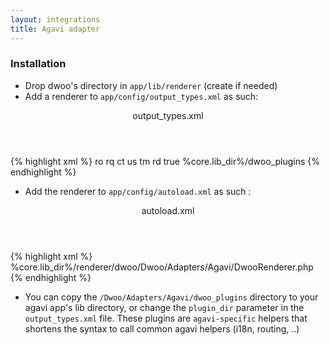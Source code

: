 ```yaml
---
layout: integrations
title: Agavi adapter
---
```


### Installation
* Drop dwoo's directory in `app/lib/renderer` (create if needed)
* Add a renderer to `app/config/output_types.xml` as such:
<div class="code-box synopsis">
<header>output_types.xml</header>
{% highlight xml %}
<renderer name="dwoo" class="DwooRenderer">
	<parameter name="assigns">
      <parameter name="routing">ro</parameter>
      <parameter name="request">rq</parameter>
      <parameter name="controller">ct</parameter>
      <parameter name="user">us</parameter>
      <parameter name="translation_manager">tm</parameter>
      <parameter name="request_data">rd</parameter>
   </parameter>
   <parameter name="extract_vars">true</parameter>
   <parameter name="plugin_dir">%core.lib_dir%/dwoo_plugins</parameter>
</renderer>
{% endhighlight %}
</div>

* Add the renderer to `app/config/autoload.xml` as such :
<div class="code-box synopsis">
<header>autoload.xml</header>
{% highlight xml %}
<autoload name="DwooRenderer">%core.lib_dir%/renderer/dwoo/Dwoo/Adapters/Agavi/DwooRenderer.php</autoload>
{% endhighlight %}
</div>

* You can copy the `/Dwoo/Adapters/Agavi/dwoo_plugins` directory to your agavi app's lib directory, or change the
`plugin_dir` parameter in the `output_types.xml` file. These plugins are `agavi-specific` helpers that shortens the
syntax to call common agavi helpers (i18n, routing, ..)